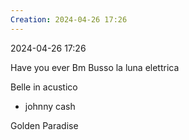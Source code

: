 ```yaml
---
Creation: 2024-04-26 17:26
---
```

2024-04-26 17:26

Have you ever Bm
Busso la luna elettrica

Belle in acustico
- johnny cash


Golden 
Paradise